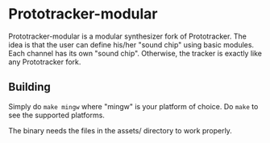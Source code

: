 # Prototracker-modular

Prototracker-modular is a modular synthesizer fork of Prototracker. The idea is that the user can define his/her "sound chip" using basic modules. Each channel has its own "sound chip". Otherwise, the tracker is exactly like any Prototracker fork.
 
## Building

Simply do ```make mingw``` where "mingw" is your platform of choice. Do ```make``` to see the supported platforms. 

The binary needs the files in the assets/ directory to work properly.
